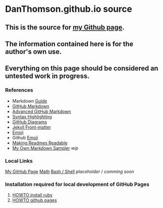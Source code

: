 # DanThomson.github.io source


## This is the source for [my Github page](https://DanThomson.github.io).
## The information contained here is for the author's own use.
## Everything on this page should be considered an untested work in progress.


### References
* Markdown [Guide](https://www.markdownguide.org/basic-syntax/)
* [GitHub Markdown](https://docs.github.com/en/get-started/writing-on-github/getting-started-with-writing-and-formatting-on-github/basic-writing-and-formatting-syntax)
* [Advanced GitHub Markdown](https://docs.github.com/en/get-started/writing-on-github/working-with-advanced-formatting)
* [Syntax Highlighting](https://docs.github.com/en/pages/setting-up-a-github-pages-site-with-jekyll/about-github-pages-and-jekyll#syntax-highlighting)
* [GitHub Diagrams](https://docs.github.com/en/get-started/writing-on-github/working-with-advanced-formatting/creating-diagrams#about-creating-diagrams)
* [Jekyll Front-matter](https://jekyllrb.com/docs/front-matter/)
* [Emoji](https://github.com/ikatyang/emoji-cheat-sheet/blob/master/README.md)
* Github [Emoji](https://gist.github.com/rxaviers/7360908)
* [Making Readmes Readable](https://github.com/18F/open-source-guide/blob/18f-pages/pages/making-readmes-readable.md)
* [My Own Markdown Sampler](docs/sampler_of_markdown.md) *wip*


### Local Links
[My GitHub Page](https://DanThomson.github.io/)
[Math](https://DanThomson.github.io/math)
[Bash / Shell](https://DanThomson.github.io/bash) *placeholder* / *comming soon*



### Installation required for local development of GitHub Pages

1. [HOWTO install ruby](docs/ruby_on_archlinux.md)
2. [HOWTO github pages](docs/jekyll_on_github.md)
